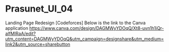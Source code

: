 # Prasunet_UI_04
Landing Page Redesign [Codeforces]
Below is the link to the Canva application
https://www.canva.com/design/DAGMWyYDOqQ/Xt8-uvn1h1iQr-aIfMlRaA/edit?utm_content=DAGMWyYDOqQ&utm_campaign=designshare&utm_medium=link2&utm_source=sharebutton
